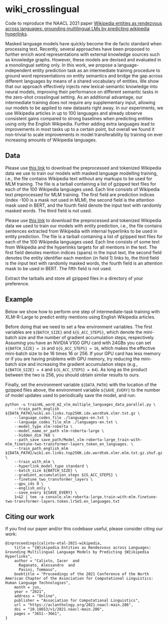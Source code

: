 # wiki_crosslingual

Code to reproduce the NAACL 2021 paper [Wikipedia entities as rendezvous across languages: grounding multilingual LMs by predicting wikipedia hyperlinks](https://aclanthology.org/2021.naacl-main.286/).

Masked language models have quickly become the de facto standard when processing text. Recently, several approaches have been proposed to further enrich word representations with external knowledge sources such as knowledge graphs. However, these models are devised and evaluated in a monolingual setting only. In this work, we propose a language-independent entity prediction task as an intermediate training procedure to ground word representations on entity semantics and bridge the gap across different languages by means of a shared vocabulary of entities. We show that our approach effectively injects new lexical-semantic knowledge into neural models, improving their performance on different semantic tasks in the zero-shot crosslingual setting. As an additional advantage, our intermediate training does not require any supplementary input, allowing our models to be applied to new datasets right away. In our experiments, we use Wikipedia articles in up to 100 languages and already observe consistent gains compared to strong baselines when predicting entities using only the English Wikipedia. Further adding extra languages lead to improvements in most tasks up to a certain point, but overall we found it non-trivial to scale improvements in model transferability by training on ever increasing amounts of Wikipedia languages.

## Data

Please use [this link](https://drive.google.com/#file) to download the preprocessed and tokenized Wikipedia data we use to train our models with masked language modelling training, i.e., the file contains Wikipedia text without any markups to be used for MLM training. The file is a tarball containing a list of gzipped text files for each of the 100 Wikipedia languages used. Each line consists of Wikipedia text preprocessed for MLM training. The first field are prediction indices (index -100 is a mask not used in MLM), the second field is the attention mask used in BERT, and the fourth field denote the input text with randomly masked words. The third field is not used.

Please use [this link](https://drive.google.com/#file) to download the preprocessed and tokenized Wikipedia data we used to train our models with entity prediction, i.e., the file contains sentences extracted from Wikipedia with internal hyperlinks to be used in entity prediction. The file is a tarball containing a list of gzipped text files for each of the 100 Wikipedia languages used. Each line consists of some text from Wikipedia and the hyperlinks targets for all mentions in the text. The first field denotes mention indices (spans) in the input text, the second field denotes the entity identifier each mention (in field 1) links to, the third field is the input text with randomly masked words, the fourth field is an attention mask to be used in BERT. The fifth field is not used.

Extract the tarballs and store all gzipped files in a directory of your preference.


## Example

Below we show how to perform one step of intermediate-task training with XLM-R-Large to predict entity mentions using English Wikipedia articles.

Before doing that we need to set a few environment variables. The first variables are `${BATCH_SIZE}` and `${G_ACC_STEPS}`, which denote the mini-batch size and the number of gradient accumulation steps, respectively. Assuming you have an NVIDIA V100 GPU card with 24GBs you can set `${BATCH_SIZE} = 16` and `${G_ACC_STEPS} = 16`, which makes the effective mini-batch size to be 16 times 16 or 256. If your GPU card has less memory or if you are having problems with GPU memory, try reducing the mini-batch size and increasing the gradient accumulation steps (e.g., `${BATCH_SIZE} = 4` and `${G_ACC_STEPS} = 64`). As long as the product between the two is 256, you should obtain similar results to ours.

Finally, set the environment variable `${DATA_PATH}` with the location of the gzipped files above, the environment variable `${SAVE_EVERY}` to the number of model updates used to periodically save the model, and run:

	python -u trainHL_word_m2_xlm_multiple_languages_data_parallel.py \
	    --train_path_english ${DATA_PATH}/wiki.en.links.top250K.idx.wordtok.xlmr.txt.gz \
	    --language_codes_file ./languages-en.txt \
	    --language_codes_file_mlm ./languages-en.txt \
	    --model_type xlm-roberta \
	    --model_name_or_path xlm-roberta-large \
	    --hidden_dim 768 \
	    --path_save save_path/Model_xlm-roberta-large_train-with-mlm_finetune-two-transformer-layers_token_en_languages. \
	    --train_path_english_mlm ${DATA_PATH}/wiki.en.links.top250K.idx.wordtok.xlmr.mlm.txt.gz.shuf.gz \
	    --train_with_mlm \
	    --hyperlink_model_type standard \
	    --batch_size ${BATCH_SIZE} \
	    --gradient_accumulation_steps ${G_ACC_STEPS} \
	    --finetune_two_transformer_layers \
	    --gpu_ids 0 \
	    --english_only \
	    --save_every ${SAVE_EVERY} \
	    1>&2 | tee -a console.xlm-roberta-large.train-with-mlm.finetune-two-transformer-layers.token.lr5e5.en_languages.txt


## Citing our work

If you find our paper and/or this codebase useful, please consider citing our work:

    @inproceedings{calixto-etal-2021-wikipedia,
        title = "{W}ikipedia Entities as Rendezvous across Languages: Grounding Multilingual Language Models by Predicting {W}ikipedia Hyperlinks",
        author = "Calixto, Iacer  and
          Raganato, Alessandro  and
          Pasini, Tommaso",
        booktitle = "Proceedings of the 2021 Conference of the North American Chapter of the Association for Computational Linguistics: Human Language Technologies",
        month = jun,
        year = "2021",
        address = "Online",
        publisher = "Association for Computational Linguistics",
        url = "https://aclanthology.org/2021.naacl-main.286",
        doi = "10.18653/v1/2021.naacl-main.286",
        pages = "3651--3661",
    }

